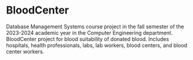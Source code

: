 # BloodCenter
Database Management Systems course project in the fall semester of the 2023-2024 academic year in the Computer Engineering department.
BloodCenter project for blood suitability of donated blood. Includes hospitals, health professionals, labs, lab workers, blood centers, and blood center workers.

